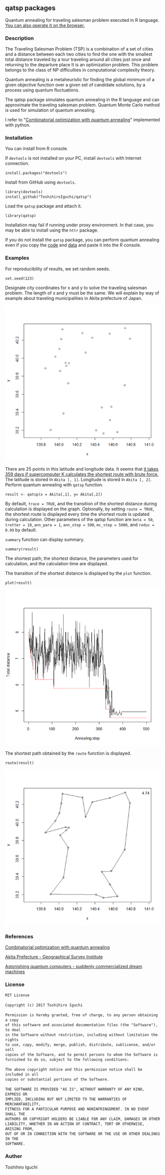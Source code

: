 ## qatsp packages
Quantum annealing for traveling salesman problem executed in R language.
[You can also operate it on the browser.](https://github.com/ToshihiroIguchi/qatsp/tree/master/shiny)

### Description
The Traveling Salesman Problem (TSP) is a combination of a set of cities and a distance between each two cities to find the one with the smallest total distance traveled by a tour traveling around all cities just once and returning to the departure place It is an optimization problem.
This problem belongs to the class of NP difficulties in computational complexity theory.

Quantum annealing is a metaheuristic for finding the global minimum of a given objective function over a given set of candidate solutions, by a process using quantum fluctuations.

The qatsp package simulates quantum annealing in the R language and can approximate the traveling salesman problem.
Quantum Monte Carlo method is used for simulation of quantum annealing.

I refer to "[Combinatorial optimization with quantum annealing](http://qiita.com/ab_t/items/8d52096ad0f578aa2224)" implemented with python.


### Installation
You can install from R console.

If `devtools` is not installed on your PC, install `devtools` with Internet connection.

    install.packages("devtools")

Install from GitHub using `devtools`.
    
    library(devtools)
    install_github("ToshihiroIguchi/qatsp")

Load the `qatsp` package and attach it.

    library(qatsp)

Installation may fail if running under proxy environment.
In that case, you may be able to install using the `httr` package.

If you do not install the `qatsp` package, you can perform quantum annealing even if you copy the [code](https://raw.githubusercontent.com/ToshihiroIguchi/qatsp/master/R/qatsp.R) and [data](https://raw.githubusercontent.com/ToshihiroIguchi/qatsp/master/R/Akita_tspdata.R) and paste it into the R console.

### Examples
For reproducibility of results, we set random seeds.

    set.seed(123)
    
Designate city coordinates for x and y to solve the traveling salesman problem.
The length of x and y must be the same.
We will explain by way of example about traveling municipalities in Akita prefecture of Japan.

![Akita prefecture](Akita_city.png)

There are 25 points in this latitude and longitude data.
It seems that [it takes 359 days if supercomputer K calculates the shortest route with brute force.](http://itpro.nikkeibp.co.jp/article/COLUMN/20140514/556564/)
The latitude is stored in `Akita [, 1]`. Longitude is stored in `Akita [, 2]`.
Perform quantum annealing with `qatsp` function.

    result <- qatsp(x = Akita[,1], y= Akita[,2])

By default, `trace = TRUE`, and the transition of the shortest distance during calculation is displayed on the graph.
Optionally, by setting `route = TRUE`, the shortest route is displayed every time the shortest route is updated during calculation.
Other parameters of the qatsp function are 
`beta = 50`, `trotter = 10`, `ann_para = 1`, `ann_step = 500`, `mc_step = 5000`, and `reduc = 0.99` by default.

`summary` function can display summary.

    summary(result)

The shortest path, the shortest distance, the parameters used for calculation, and the calculation time are displayed.

The transition of the shortest distance is displayed by the `plot` function.

    plot(result)

![Annealing step vs total distance](ann_distance.png)

The shortest path obtained by the `route` function is displayed.

    route(result)

![Route](route.png)


### References

[Combinatorial optimization with quantum annealing](http://qiita.com/ab_t/items/8d52096ad0f578aa2224)

[Akita Prefecture - Geographical Survey Institute](http://www.gsi.go.jp/KOKUJYOHO/CENTER/kendata/akita_heso.htm)

[Astonishing quantum computers - suddenly commercialized dream machines](http://itpro.nikkeibp.co.jp/article/COLUMN/20140514/556564/)

### License 

```
MIT License

Copyright (c) 2017 Toshihiro Iguchi

Permission is hereby granted, free of charge, to any person obtaining a copy
of this software and associated documentation files (the "Software"), to deal
in the Software without restriction, including without limitation the rights
to use, copy, modify, merge, publish, distribute, sublicense, and/or sell
copies of the Software, and to permit persons to whom the Software is
furnished to do so, subject to the following conditions:

The above copyright notice and this permission notice shall be included in all
copies or substantial portions of the Software.

THE SOFTWARE IS PROVIDED "AS IS", WITHOUT WARRANTY OF ANY KIND, EXPRESS OR
IMPLIED, INCLUDING BUT NOT LIMITED TO THE WARRANTIES OF MERCHANTABILITY,
FITNESS FOR A PARTICULAR PURPOSE AND NONINFRINGEMENT. IN NO EVENT SHALL THE
AUTHORS OR COPYRIGHT HOLDERS BE LIABLE FOR ANY CLAIM, DAMAGES OR OTHER
LIABILITY, WHETHER IN AN ACTION OF CONTRACT, TORT OR OTHERWISE, ARISING FROM,
OUT OF OR IN CONNECTION WITH THE SOFTWARE OR THE USE OR OTHER DEALINGS IN THE
SOFTWARE.
```

### Auther
Toshihiro Iguchi

